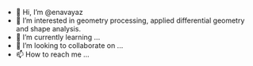 - 👋 Hi, I’m @enavayaz
- 👀 I’m interested in geometry processing, applied differential geometry and shape analysis. 
- 🌱 I’m currently learning ...
- 💞️ I’m looking to collaborate on ...
- 📫 How to reach me ...

<!---
enavayaz/enavayaz is a ✨ special ✨ repository because its `README.md` (this file) appears on your GitHub profile.
You can click the Preview link to take a look at your changes.
--->
